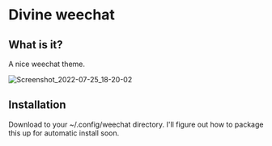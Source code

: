 # Divine weechat

What is it?
------------
A nice weechat theme.

![Screenshot_2022-07-25_18-20-02](https://user-images.githubusercontent.com/51457416/180902368-d9a086b1-0320-4a1d-8ace-0a9a8b11652a.png)

Installation
-------------
Download to your ~/.config/weechat directory.
I'll figure out how to package this up for automatic install soon.
